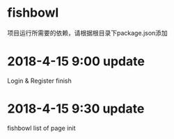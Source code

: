 # fishbowl
项目运行所需要的依赖，请根据根目录下package.json添加

# 2018-4-15 9:00 update
Login & Register finish

# 2018-4-15 9:30 update 
fishbowl list of page init